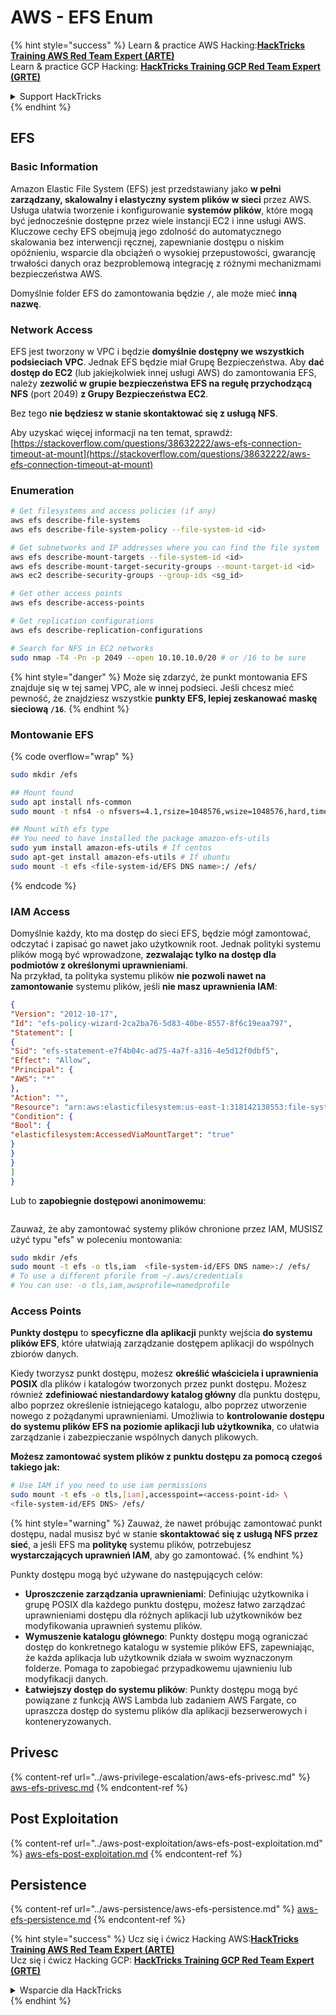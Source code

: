 # AWS - EFS Enum

{% hint style="success" %}
Learn & practice AWS Hacking:<img src="../../../.gitbook/assets/image (1) (1).png" alt="" data-size="line">[**HackTricks Training AWS Red Team Expert (ARTE)**](https://training.hacktricks.xyz/courses/arte)<img src="../../../.gitbook/assets/image (1) (1).png" alt="" data-size="line">\
Learn & practice GCP Hacking: <img src="../../../.gitbook/assets/image (2).png" alt="" data-size="line">[**HackTricks Training GCP Red Team Expert (GRTE)**<img src="../../../.gitbook/assets/image (2).png" alt="" data-size="line">](https://training.hacktricks.xyz/courses/grte)

<details>

<summary>Support HackTricks</summary>

* Check the [**subscription plans**](https://github.com/sponsors/carlospolop)!
* **Join the** 💬 [**Discord group**](https://discord.gg/hRep4RUj7f) or the [**telegram group**](https://t.me/peass) or **follow** us on **Twitter** 🐦 [**@hacktricks\_live**](https://twitter.com/hacktricks\_live)**.**
* **Share hacking tricks by submitting PRs to the** [**HackTricks**](https://github.com/carlospolop/hacktricks) and [**HackTricks Cloud**](https://github.com/carlospolop/hacktricks-cloud) github repos.

</details>
{% endhint %}

## EFS

### Basic Information

Amazon Elastic File System (EFS) jest przedstawiany jako **w pełni zarządzany, skalowalny i elastyczny system plików w sieci** przez AWS. Usługa ułatwia tworzenie i konfigurowanie **systemów plików**, które mogą być jednocześnie dostępne przez wiele instancji EC2 i inne usługi AWS. Kluczowe cechy EFS obejmują jego zdolność do automatycznego skalowania bez interwencji ręcznej, zapewnianie dostępu o niskim opóźnieniu, wsparcie dla obciążeń o wysokiej przepustowości, gwarancję trwałości danych oraz bezproblemową integrację z różnymi mechanizmami bezpieczeństwa AWS.

Domyślnie folder EFS do zamontowania będzie **`/`**, ale może mieć **inną nazwę**.

### Network Access

EFS jest tworzony w VPC i będzie **domyślnie dostępny we wszystkich podsieciach VPC**. Jednak EFS będzie miał Grupę Bezpieczeństwa. Aby **dać dostęp do EC2** (lub jakiejkolwiek innej usługi AWS) do zamontowania EFS, należy **zezwolić w grupie bezpieczeństwa EFS na regułę przychodzącą NFS** (port 2049) **z Grupy Bezpieczeństwa EC2**.

Bez tego **nie będziesz w stanie skontaktować się z usługą NFS**.

Aby uzyskać więcej informacji na ten temat, sprawdź: [https://stackoverflow.com/questions/38632222/aws-efs-connection-timeout-at-mount](https://stackoverflow.com/questions/38632222/aws-efs-connection-timeout-at-mount)

### Enumeration
```bash
# Get filesystems and access policies (if any)
aws efs describe-file-systems
aws efs describe-file-system-policy --file-system-id <id>

# Get subnetworks and IP addresses where you can find the file system
aws efs describe-mount-targets --file-system-id <id>
aws efs describe-mount-target-security-groups --mount-target-id <id>
aws ec2 describe-security-groups --group-ids <sg_id>

# Get other access points
aws efs describe-access-points

# Get replication configurations
aws efs describe-replication-configurations

# Search for NFS in EC2 networks
sudo nmap -T4 -Pn -p 2049 --open 10.10.10.0/20 # or /16 to be sure
```
{% hint style="danger" %}
Może się zdarzyć, że punkt montowania EFS znajduje się w tej samej VPC, ale w innej podsieci. Jeśli chcesz mieć pewność, że znajdziesz wszystkie **punkty EFS, lepiej zeskanować maskę sieciową `/16`**.
{% endhint %}

### Montowanie EFS

{% code overflow="wrap" %}
```bash
sudo mkdir /efs

## Mount found
sudo apt install nfs-common
sudo mount -t nfs4 -o nfsvers=4.1,rsize=1048576,wsize=1048576,hard,timeo=600,retrans=2,noresvport <IP>:/ /efs

## Mount with efs type
## You need to have installed the package amazon-efs-utils
sudo yum install amazon-efs-utils # If centos
sudo apt-get install amazon-efs-utils # If ubuntu
sudo mount -t efs <file-system-id/EFS DNS name>:/ /efs/
```
{% endcode %}

### IAM Access

Domyślnie każdy, kto ma dostęp do sieci EFS, będzie mógł zamontować, odczytać i zapisać go nawet jako użytkownik root. Jednak polityki systemu plików mogą być wprowadzone, **zezwalając tylko na dostęp dla podmiotów z określonymi uprawnieniami**.\
Na przykład, ta polityka systemu plików **nie pozwoli nawet na zamontowanie** systemu plików, jeśli **nie masz uprawnienia IAM**:
```json
{
"Version": "2012-10-17",
"Id": "efs-policy-wizard-2ca2ba76-5d83-40be-8557-8f6c19eaa797",
"Statement": [
{
"Sid": "efs-statement-e7f4b04c-ad75-4a7f-a316-4e5d12f0dbf5",
"Effect": "Allow",
"Principal": {
"AWS": "*"
},
"Action": "",
"Resource": "arn:aws:elasticfilesystem:us-east-1:318142138553:file-system/fs-0ab66ad201b58a018",
"Condition": {
"Bool": {
"elasticfilesystem:AccessedViaMountTarget": "true"
}
}
}
]
}
```
Lub to **zapobiegnie dostępowi anonimowemu**:

<figure><img src="../../../.gitbook/assets/image (278).png" alt=""><figcaption></figcaption></figure>

Zauważ, że aby zamontować systemy plików chronione przez IAM, MUSISZ użyć typu "efs" w poleceniu montowania:
```bash
sudo mkdir /efs
sudo mount -t efs -o tls,iam  <file-system-id/EFS DNS name>:/ /efs/
# To use a different pforile from ~/.aws/credentials
# You can use: -o tls,iam,awsprofile=namedprofile
```
### Access Points

**Punkty dostępu** to **specyficzne dla aplikacji** punkty wejścia **do systemu plików EFS**, które ułatwiają zarządzanie dostępem aplikacji do wspólnych zbiorów danych.

Kiedy tworzysz punkt dostępu, możesz **określić właściciela i uprawnienia POSIX** dla plików i katalogów tworzonych przez punkt dostępu. Możesz również **zdefiniować niestandardowy katalog główny** dla punktu dostępu, albo poprzez określenie istniejącego katalogu, albo poprzez utworzenie nowego z pożądanymi uprawnieniami. Umożliwia to **kontrolowanie dostępu do systemu plików EFS na poziomie aplikacji lub użytkownika**, co ułatwia zarządzanie i zabezpieczanie wspólnych danych plikowych.

**Możesz zamontować system plików z punktu dostępu za pomocą czegoś takiego jak:**
```bash
# Use IAM if you need to use iam permissions
sudo mount -t efs -o tls,[iam],accesspoint=<access-point-id> \
<file-system-id/EFS DNS> /efs/
```
{% hint style="warning" %}
Zauważ, że nawet próbując zamontować punkt dostępu, nadal musisz być w stanie **skontaktować się z usługą NFS przez sieć**, a jeśli EFS ma **politykę** systemu plików, potrzebujesz **wystarczających uprawnień IAM**, aby go zamontować.
{% endhint %}

Punkty dostępu mogą być używane do następujących celów:

* **Uproszczenie zarządzania uprawnieniami**: Definiując użytkownika i grupę POSIX dla każdego punktu dostępu, możesz łatwo zarządzać uprawnieniami dostępu dla różnych aplikacji lub użytkowników bez modyfikowania uprawnień systemu plików.
* **Wymuszenie katalogu głównego**: Punkty dostępu mogą ograniczać dostęp do konkretnego katalogu w systemie plików EFS, zapewniając, że każda aplikacja lub użytkownik działa w swoim wyznaczonym folderze. Pomaga to zapobiegać przypadkowemu ujawnieniu lub modyfikacji danych.
* **Łatwiejszy dostęp do systemu plików**: Punkty dostępu mogą być powiązane z funkcją AWS Lambda lub zadaniem AWS Fargate, co upraszcza dostęp do systemu plików dla aplikacji bezserwerowych i konteneryzowanych.

## Privesc

{% content-ref url="../aws-privilege-escalation/aws-efs-privesc.md" %}
[aws-efs-privesc.md](../aws-privilege-escalation/aws-efs-privesc.md)
{% endcontent-ref %}

## Post Exploitation

{% content-ref url="../aws-post-exploitation/aws-efs-post-exploitation.md" %}
[aws-efs-post-exploitation.md](../aws-post-exploitation/aws-efs-post-exploitation.md)
{% endcontent-ref %}

## Persistence

{% content-ref url="../aws-persistence/aws-efs-persistence.md" %}
[aws-efs-persistence.md](../aws-persistence/aws-efs-persistence.md)
{% endcontent-ref %}

{% hint style="success" %}
Ucz się i ćwicz Hacking AWS:<img src="../../../.gitbook/assets/image (1) (1).png" alt="" data-size="line">[**HackTricks Training AWS Red Team Expert (ARTE)**](https://training.hacktricks.xyz/courses/arte)<img src="../../../.gitbook/assets/image (1) (1).png" alt="" data-size="line">\
Ucz się i ćwicz Hacking GCP: <img src="../../../.gitbook/assets/image (2).png" alt="" data-size="line">[**HackTricks Training GCP Red Team Expert (GRTE)**<img src="../../../.gitbook/assets/image (2).png" alt="" data-size="line">](https://training.hacktricks.xyz/courses/grte)

<details>

<summary>Wsparcie dla HackTricks</summary>

* Sprawdź [**plany subskrypcyjne**](https://github.com/sponsors/carlospolop)!
* **Dołącz do** 💬 [**grupy Discord**](https://discord.gg/hRep4RUj7f) lub [**grupy telegramowej**](https://t.me/peass) lub **śledź** nas na **Twitterze** 🐦 [**@hacktricks\_live**](https://twitter.com/hacktricks\_live)**.**
* **Dziel się sztuczkami hackingowymi, przesyłając PR-y do** [**HackTricks**](https://github.com/carlospolop/hacktricks) i [**HackTricks Cloud**](https://github.com/carlospolop/hacktricks-cloud) repozytoriów github.

</details>
{% endhint %}
